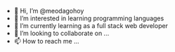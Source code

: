 - 👋 Hi, I’m @meodagohoy
- 👀 I’m interested in learning programming languages
- 🌱 I’m currently learning as a full stack web developer
- 💞️ I’m looking to collaborate on ...
- 📫 How to reach me ...

<!---
meodagohoy/meodagohoy is a ✨ special ✨ repository because its `README.md` (this file) appears on your GitHub profile.
You can click the Preview link to take a look at your changes.
--->

